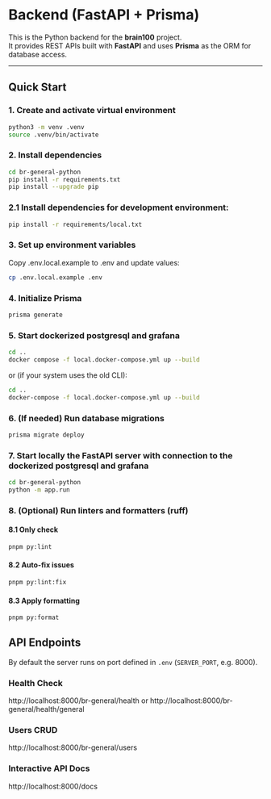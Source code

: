 # Backend (FastAPI + Prisma)

This is the Python backend for the **brain100** project.  
It provides REST APIs built with **FastAPI** and uses **Prisma** as the ORM for database access.

---

## Quick Start

### 1. Create and activate virtual environment

```bash
python3 -m venv .venv
source .venv/bin/activate
```

### 2. Install dependencies

```bash
cd br-general-python
pip install -r requirements.txt
pip install --upgrade pip
```

### 2.1 Install dependencies for development environment:

```bash
pip install -r requirements/local.txt
```

### 3. Set up environment variables

Copy .env.local.example to .env and update values:

```bash
cp .env.local.example .env
```

### 4. Initialize Prisma

```bash
prisma generate
```

### 5. Start dockerized postgresql and grafana

```bash
cd ..
docker compose -f local.docker-compose.yml up --build
```

or (if your system uses the old CLI):

```bash
cd ..
docker-compose -f local.docker-compose.yml up --build
```

### 6. (If needed) Run database migrations

```bash
prisma migrate deploy
```

### 7. Start locally the FastAPI server with connection to the dockerized postgresql and grafana

```bash
cd br-general-python
python -m app.run
```

### 8. (Optional) Run linters and formatters (ruff)

#### 8.1 Only check

```bash
pnpm py:lint
```

#### 8.2 Auto-fix issues

```bash
pnpm py:lint:fix
```

#### 8.3 Apply formatting

```bash
pnpm py:format
```

## API Endpoints

By default the server runs on port defined in `.env` (`SERVER_PORT`, e.g. 8000).

### Health Check

http://localhost:8000/br-general/health
or
http://localhost:8000/br-general/health/general

### Users CRUD

http://localhost:8000/br-general/users

### Interactive API Docs

http://localhost:8000/docs
